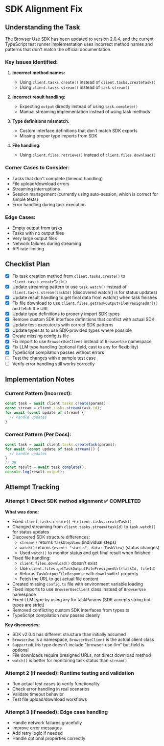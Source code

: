 # SDK Alignment Fix

## Understanding the Task

The Browser Use SDK has been updated to version 2.0.4, and the current TypeScript test runner implementation uses incorrect method names and patterns that don't match the official documentation.

### Key Issues Identified:

1. **Incorrect method names:**
   - Using `client.tasks.create()` instead of `client.tasks.createTask()`
   - Using `client.tasks.stream()` instead of `task.stream()`
   
2. **Incorrect result handling:**
   - Expecting `output` directly instead of using `task.complete()`
   - Manual streaming implementation instead of using task methods

3. **Type definitions mismatch:**
   - Custom interface definitions that don't match SDK exports
   - Missing proper type imports from SDK

4. **File handling:**
   - Using `client.files.retrieve()` instead of `client.files.download()`

### Corner Cases to Consider:

- Tasks that don't complete (timeout handling)
- File upload/download errors
- Streaming interruptions
- Session management (currently using auto-session, which is correct for simple tests)
- Error handling during task execution

### Edge Cases:

- Empty output from tasks
- Tasks with no output files
- Very large output files
- Network failures during streaming
- API rate limiting

## Checklist Plan

- [x] Fix task creation method from `client.tasks.create()` to `client.tasks.createTask()`
- [x] Update streaming pattern to use `task.watch()` instead of `client.tasks.stream(taskId)` (discovered watch() is for status updates)
- [x] Update result handling to get final data from watch() when task finishes
- [x] Fix file download to use `client.files.getTaskOutputFilePresignedUrl()` and fetch the URL
- [x] Update type definitions to properly import SDK types
- [x] Remove custom SDK interface definitions that conflict with actual SDK
- [x] Update test-executor.ts with correct SDK patterns
- [x] Update types.ts to use SDK-provided types where possible
- [x] Create missing config.ts file
- [x] Fix import to use `BrowserUseClient` instead of `BrowserUse` namespace
- [x] Fix LLM type handling (optional field, cast to any for flexibility)
- [x] TypeScript compilation passes without errors
- [ ] Test the changes with a sample test case
- [ ] Verify error handling still works correctly</parameter>

## Implementation Notes

### Current Pattern (Incorrect):
```typescript
const task = await client.tasks.create(params);
const stream = client.tasks.stream(task.id);
for await (const update of stream) {
  // handle updates
}
```

### Correct Pattern (Per Docs):
```typescript
const task = await client.tasks.createTask(params);
for await (const update of task.stream()) {
  // handle updates
}
// OR
const result = await task.complete();
console.log(result.output);
```

## Attempt Tracking

### Attempt 1: Direct SDK method alignment ✅ COMPLETED
**What was done:**
- Fixed `client.tasks.create()` → `client.tasks.createTask()`
- Changed streaming from `client.tasks.stream(taskId)` to `task.watch()` for status updates
- Discovered SDK structure differences:
  - `stream()` returns `TaskStepView` (individual steps)
  - `watch()` returns `{event: "status", data: TaskView}` (status changes)
  - Used `watch()` to monitor status and get final result when finished
- Fixed file handling:
  - `client.files.download()` doesn't exist
  - Use `client.files.getTaskOutputFilePresignedUrl(taskId, fileId)` 
  - Returns `TaskOutputFileResponse` with `downloadUrl` property
  - Fetch the URL to get actual file content
- Created missing `config.ts` file with environment variable loading
- Fixed imports to use `BrowserUseClient` class instead of `BrowserUse` namespace
- Fixed LLM type by using `any` for taskParams (SDK accepts string but types are strict)
- Removed conflicting custom SDK interfaces from types.ts
- TypeScript compilation now passes cleanly

**Key discoveries:**
- SDK v2.0.4 has different structure than initially assumed
- `BrowserUse` is a namespace, `BrowserUseClient` is the actual client class
- `SupportedLlMs` type doesn't include "browser-use-llm" but field is optional
- File downloads require presigned URLs, not direct download method
- `watch()` is better for monitoring task status than `stream()`

### Attempt 2 (if needed): Runtime testing and validation
- Run actual test cases to verify functionality
- Check error handling in real scenarios
- Validate timeout behavior
- Test file upload/download workflows

### Attempt 3 (if needed): Edge case handling
- Handle network failures gracefully
- Improve error messages
- Add retry logic if needed</parameter>
- Handle optional properties correctly